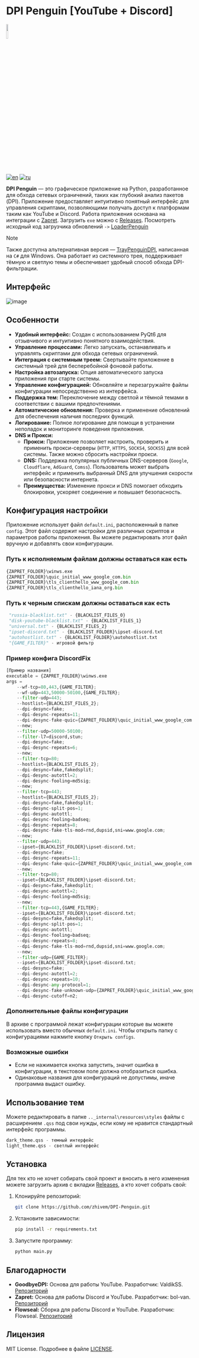 # DPI Penguin [YouTube + Discord]

<img src="https://github.com/zhivem/DPI-Penguin/blob/main/resources/icon/newicon.ico" width=10% height=10%>

[![en](https://img.shields.io/badge/lang-en-red.svg)](./README.EN.md)
[![ru](https://img.shields.io/badge/lang-ru-green.svg)](./README.md)

**DPI Penguin** — это графическое приложение на Python, разработанное для обхода сетевых ограничений, таких как глубокий анализ пакетов (DPI). Приложение предоставляет интуитивно понятный интерфейс для управления скриптами, позволяющими получать доступ к платформам таким как YouTube и Discord. Работа приложения основана на интеграции с [Zapret](https://github.com/bol-van/zapret). Загрузить `exe` можно c [Releases](https://github.com/zhivem/DPI-Penguin/releases). Посмотреть исходный код загрузчика обновлений `->` [LoaderPenguin
](https://github.com/zhivem/LoaderPenguin)

> [!NOTE]
>Также доступна альтернативная версия — [TrayPenguinDPI](https://github.com/zhivem/TrayPenguinDPI), написанная на `C#` для Windows. Она работает из системного трея, поддерживает тёмную и светлую темы и обеспечивает удобный способ обхода DPI-фильтрации.

## Интерфейс
![image](https://github.com/user-attachments/assets/7dc2072c-fcd7-4c86-b362-2bd4ebed6ac6)

## Особенности

- **Удобный интерфейс:** Создан с использованием PyQt6 для отзывчивого и интуитивно понятного взаимодействия.
- **Управление процессами:** Легко запускать, останавливать и управлять скриптами для обхода сетевых ограничений.
- **Интеграция с системным треем:** Свертывайте приложение в системный трей для бесперебойной фоновой работы.
- **Настройка автозапуска:** Опция автоматического запуска приложения при старте системы.
- **Управление конфигурацией:** Обновляйте и перезагружайте файлы конфигурации непосредственно из интерфейса.
- **Поддержка тем:** Переключение между светлой и тёмной темами в соответствии с вашими предпочтениями.
- **Автоматические обновления:** Проверка и применение обновлений для обеспечения наличия последних функций.
- **Логирование:** Полное логирование для помощи в устранении неполадок и мониторинге поведения приложения.
- **DNS и Прокси:**
  - **Прокси:** Приложение позволяет настроить, проверить и применить прокси-серверы (`HTTP`, `HTTPS`, `SOCKS4`, `SOCKS5`) для всей системы. Также можно сбросить настройки прокси.
  - **DNS:** Поддержка популярных публичных DNS-серверов (`Google`, `Cloudflare`, `AdGuard`, `Comss`). Пользователь может выбрать интерфейс и применить выбранный DNS для улучшения скорости или безопасности интернета.
  - **Преимущества:** Изменение прокси и DNS помогает обходить блокировки, ускоряет соединение и повышает безопасность.

## Конфигурация настройки

Приложение использует файл `default.ini`, расположенный в папке `config`. Этот файл содержит настройки для различных скриптов и параметров работы приложения. Вы можете редактировать этот файл вручную и добавлять свои конфигурации.

### Путь к исполняемым файлам должны оставаться как есть 

```py
{ZAPRET_FOLDER}\winws.exe
{ZAPRET_FOLDER}\quic_initial_www_google_com.bin 
{ZAPRET_FOLDER}\tls_clienthello_www_google_com.bin
{ZAPRET_FOLDER}\tls_clienthello_iana_org.bin
```

### Путь к черным спискам должны оставаться как есть 

```py
 "russia-blacklist.txt" - {BLACKLIST_FILES_0}
 "disk-youtube-blacklist.txt" - {BLACKLIST_FILES_1}
 "universal.txt" - {BLACKLIST_FILES_2}
 "ipset-discord.txt" - {BLACKLIST_FOLDER}\ipset-discord.txt
 "autohostlist.txt" - {BLACKLIST_FOLDER}\autohostlist.txt 
 "{GAME_FILTER}" - игровой фильтр
```
### Пример конфига DiscordFix

```py
[Пример названия]
executable = {ZAPRET_FOLDER}\winws.exe
args =
    --wf-tcp=80,443,{GAME_FILTER};
    --wf-udp=443,50000-50100,{GAME_FILTER};
    --filter-udp=443;
    --hostlist={BLACKLIST_FILES_2};
    --dpi-desync=fake;
    --dpi-desync-repeats=11;
    --dpi-desync-fake-quic={ZAPRET_FOLDER}\quic_initial_www_google_com.bin;
    --new;
    --filter-udp=50000-50100;
    --filter-l7=discord,stun;
    --dpi-desync=fake;
    --dpi-desync-repeats=6;
    --new;
    --filter-tcp=80;
    --hostlist={BLACKLIST_FILES_2};
    --dpi-desync=fake,fakedsplit;
    --dpi-desync-autottl=2;
    --dpi-desync-fooling=md5sig;
    --new;
    --filter-tcp=443;
    --hostlist={BLACKLIST_FILES_2};
    --dpi-desync=fake,fakedsplit;
    --dpi-desync-split-pos=1;
    --dpi-desync-autottl;
    --dpi-desync-fooling=badseq;
    --dpi-desync-repeats=8;
    --dpi-desync-fake-tls-mod=rnd,dupsid,sni=www.google.com;
    --new;
    --filter-udp=443;
    --ipset={BLACKLIST_FOLDER}\ipset-discord.txt;
    --dpi-desync=fake;
    --dpi-desync-repeats=11;
    --dpi-desync-fake-quic={ZAPRET_FOLDER}\quic_initial_www_google_com.bin;
    --new;
    --filter-tcp=80;
    --ipset={BLACKLIST_FOLDER}\ipset-discord.txt;
    --dpi-desync=fake,fakedsplit;
    --dpi-desync-autottl=2;
    --dpi-desync-fooling=md5sig;
    --new;
    --filter-tcp=443,{GAME_FILTER};
    --ipset={BLACKLIST_FOLDER}\ipset-discord.txt;
    --dpi-desync=fake,fakedsplit;
    --dpi-desync-split-pos=1;
    --dpi-desync-autottl;
    --dpi-desync-fooling=badseq;
    --dpi-desync-repeats=8;
    --dpi-desync-fake-tls-mod=rnd,dupsid,sni=www.google.com;
    --new;
    --filter-udp={GAME_FILTER};
    --ipset={BLACKLIST_FOLDER}\ipset-discord.txt;
    --dpi-desync=fake;
    --dpi-desync-autottl=2;
    --dpi-desync-repeats=10;
    --dpi-desync-any-protocol=1;
    --dpi-desync-fake-unknown-udp={ZAPRET_FOLDER}\quic_initial_www_google_com.bin;
    --dpi-desync-cutoff=n2;
```
### Дополнительные файлы конфигурации

В архиве с программой лежат конфигурации которые вы можете использовать вместо обычных `default.ini`. Чтобы открыть папку с конфигурациями нажмите кнопку `Открыть configs`.

### Возможные ошибки

- Если не нажимается кнопка запустить, значит ошибка в конфигурации, в текстовом поле должна отобразиться ошибка.
- Одинаковые названия для конфигураций не допустимы, иначе программа выдаст ошибку.

## Использование тем

Можете редактировать в папке `.._internal\resources\styles` файлы с расширением `.qss` под свои нужды, если кому не нравится стандартный интерфейс программы.
```py
dark_theme.qss - темный интерфейс
light_theme.qss - светлый интерфейс
```

## Установка

Для тех кто не хочет собирать свой проект и вносить в него изменения можете загрузить архив с вкладки [Releases](https://github.com/zhivem/DPI-Penguin/releases), а кто хочет собрать свой:

1. Клонируйте репозиторий:

    ```bash
    git clone https://github.com/zhivem/DPI-Penguin.git 
    ```

2. Установите зависимости:

    ```bash
    pip install -r requirements.txt
    ```

3. Запустите программу:

    ```bash
    python main.py
    ```

## Благодарности

- **GoodbyeDPI:** Основа для работы YouTube. Разработчик: ValdikSS. [Репозиторий](https://github.com/ValdikSS/GoodbyeDPI)
- **Zapret:** Основа для работы Discord и YouTube. Разработчик: bol-van. [Репозиторий](https://github.com/bol-van/zapret)
- **Flowseal:** Сборка для работы Discord и YouTube. Разработчик: Flowseal. [Репозиторий](https://github.com/Flowseal/zapret-discord-youtube)

## Лицензия 

MIT License. Подробнее в файле [LICENSE](https://github.com/zhivem/DPI-Penguin/raw/refs/heads/main/LICENSE).

